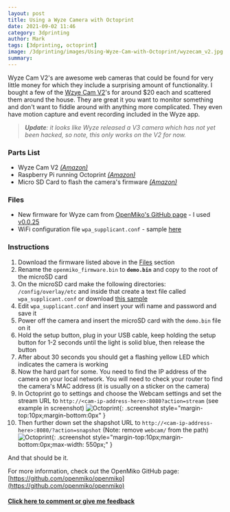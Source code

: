```yaml
---
layout: post
title: Using a Wyze Camera with Octoprint
date: 2021-09-02 11:46
category: 3dprinting
author: Mark
tags: [3dprinting, octoprint]
image: /3dprinting/images/Using-Wyze-Cam-with-Octoprint/wyzecam_v2.jpg
summary:
---
```


Wyze Cam V2's are awesome web cameras that could be found for very little money for which they include a surprising amount of functionality. I bought a few of the [Wzye Cam V2](https://amzn.to/2WOhJBK)'s for around $20 each and scattered them around the house. They are great it you want to monitor something and don't want to fiddle around with anything more complicated. They even have motion capture and event recording included in the Wyze app.

> _**Update**: it looks like Wyze released a V3 camera which has not yet been hacked, so note, this only works on the V2 for now._

### Parts List

- Wyze Cam V2 [_(Amazon)_](https://amzn.to/2WOhJBK)
- Raspberry Pi running Octoprint [_(Amazon)_](https://amzn.to/3gToJEs)
- Micro SD Card to flash the camera's firmware [_(Amazon)_](https://amzn.to/3yLxk2k)

### Files

- New firmware for Wyze cam from [OpenMiko's GitHub page](https://github.com/openmiko/openmiko/releases) - I used <a href='https://github.com/openmiko/openmiko/releases/download/v0.0.25/openmiko_firmware.bin' download>v0.0.25 <i class='fa fa-download'></i></a>
- WiFi configuration file `wpa_supplicant.conf` - sample <a href='files/Using-Wyze-Cam-with-Octoprint/wpa_supplicant.conf' download='wpa_supplicant.conf'>here <i class='fa fa-download'></i></a>

### Instructions

1. Download the firmware listed above in the [Files](#files) section
2. Rename the `openmiko_firmware.bin` to **`demo.bin`** and copy to the root of the microSD card
3. On the microSD card make the following directories: `/config/overlay/etc` and inside that create a text file called `wpa_supplicant.conf` or download <a href='files/Using-Wyze-Cam-with-Octoprint/wpa_supplicant.conf' download='wpa_supplicant.conf'>this sample <i class='fa fa-download'></i></a>
4. Edit `wpa_supplicant.conf` and insert your wifi name and password and save it
5. Power off the camera and insert the microSD card with the `demo.bin` file on it
6. Hold the setup button, plug in your USB cable, keep holding the setup button for 1-2 seconds until the light is solid blue, then release the button
7. After about 30 seconds you should get a flashing yellow LED which indicates the camera is working
8. Now the hard part for some. You need to find the IP address of the camera on your local network. You will need to check your router to find the camera's MAC address (it is usually on a sticker on the camera)
9. In Octoprint go to settings and choose the Webcam settings and set the stream URL to `http://<cam-ip-address-here>:8080?action=stream` (see example in screenshot) ![Octoprint](images/Using-Wyze-Cam-with-Octoprint/Using-Wyze-Cam-with-Octoprint-4.png){: .screenshot style="margin-top:10px;margin-bottom:0px" }
10. Then further down set the shapshot URL to `http://<cam-ip-address-here>:8080/?action=snapshot` (Note: remove `webcam/` from the path) ![Octoprint](images/Using-Wyze-Cam-with-Octoprint/Using-Wyze-Cam-with-Octoprint-3.png){: .screenshot style="margin-top:10px;margin-bottom:0px;max-width: 550px;" }

And that should be it.

For more information, check out the OpenMiko GitHub page: [https://github.com/openmiko/openmiko](https://github.com/openmiko/openmiko)

#### [Click here to comment or give me feedback](https://www.reddit.com/r/MarksMakerSpace/comments/phlpx4/using_a_wyze_camera_with_octoprint/)
